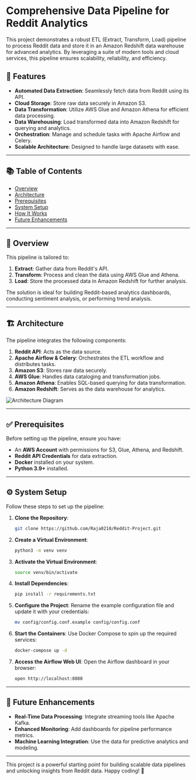 # Comprehensive Data Pipeline for Reddit Analytics

This project demonstrates a robust ETL (Extract, Transform, Load) pipeline to process Reddit data and store it in an Amazon Redshift data warehouse for advanced analytics. By leveraging a suite of modern tools and cloud services, this pipeline ensures scalability, reliability, and efficiency.

## 🚀 Features

- **Automated Data Extraction**: Seamlessly fetch data from Reddit using its API.
- **Cloud Storage**: Store raw data securely in Amazon S3.
- **Data Transformation**: Utilize AWS Glue and Amazon Athena for efficient data processing.
- **Data Warehousing**: Load transformed data into Amazon Redshift for querying and analytics.
- **Orchestration**: Manage and schedule tasks with Apache Airflow and Celery.
- **Scalable Architecture**: Designed to handle large datasets with ease.

---

## 📚 Table of Contents

- [Overview](#overview)
- [Architecture](#architecture)
- [Prerequisites](#prerequisites)
- [System Setup](#system-setup)
- [How It Works](#how-it-works)
- [Future Enhancements](#future-enhancements)

---

## 📝 Overview

This pipeline is tailored to:

1. **Extract**: Gather data from Reddit's API.
2. **Transform**: Process and clean the data using AWS Glue and Athena.
3. **Load**: Store the processed data in Amazon Redshift for further analysis.

The solution is ideal for building Reddit-based analytics dashboards, conducting sentiment analysis, or performing trend analysis.

---

## 🏗️ Architecture

The pipeline integrates the following components:

1. **Reddit API**: Acts as the data source.
2. **Apache Airflow & Celery**: Orchestrates the ETL workflow and distributes tasks.
3. **Amazon S3**: Stores raw data securely.
4. **AWS Glue**: Handles data cataloging and transformation jobs.
5. **Amazon Athena**: Enables SQL-based querying for data transformation.
6. **Amazon Redshift**: Serves as the data warehouse for analytics.

![Architecture Diagram](https://via.placeholder.com/800x400?text=Architecture+Diagram)

---

## ✅ Prerequisites

Before setting up the pipeline, ensure you have:

- An **AWS Account** with permissions for S3, Glue, Athena, and Redshift.
- **Reddit API Credentials** for data extraction.
- **Docker** installed on your system.
- **Python 3.9+** installed.

---

## ⚙️ System Setup

Follow these steps to set up the pipeline:

1. **Clone the Repository**:
   ```bash
   git clone https://github.com/Raja0210/Reddit-Project.git
   ```

2. **Create a Virtual Environment**:
   ```bash
   python3 -m venv venv
   ```

3. **Activate the Virtual Environment**:
   ```bash
   source venv/bin/activate
   ```

4. **Install Dependencies**:
   ```bash
   pip install -r requirements.txt
   ```

5. **Configure the Project**:
   Rename the example configuration file and update it with your credentials:
   ```bash
   mv config/config.conf.example config/config.conf
   ```

6. **Start the Containers**:
   Use Docker Compose to spin up the required services:
   ```bash
   docker-compose up -d
   ```

7. **Access the Airflow Web UI**:
   Open the Airflow dashboard in your browser:
   ```bash
   open http://localhost:8080
   ```
   
---

## 🌟 Future Enhancements

- **Real-Time Data Processing**: Integrate streaming tools like Apache Kafka.
- **Enhanced Monitoring**: Add dashboards for pipeline performance metrics.
- **Machine Learning Integration**: Use the data for predictive analytics and modeling.

---

This project is a powerful starting point for building scalable data pipelines and unlocking insights from Reddit data. Happy coding! 🚀
